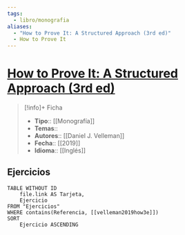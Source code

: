 ```yaml
---
tags:
  - libro/monografia
aliases:
  - "How to Prove It: A Structured Approach (3rd ed)"
  - How to Prove It
---
```

# [How to Prove It: A Structured Approach (3rd ed)](https://www.cambridge.org/highereducation/books/how-to-prove-it/6D2965D625C6836CD4A785A2C843B3DA)

>[!info]+ Ficha
>- **Tipo**:: [[Monografía]]
>- **Temas**::
>- **Autores**:: [[Daniel J. Velleman]]
>- **Fecha**:: [[2019]]
>- **Idioma**:: [[Inglés]]

## Ejercicios
```dataview
TABLE WITHOUT ID
    file.link AS Tarjeta,
    Ejercicio
FROM "Ejercicios"
WHERE contains(Referencia, [[velleman2019how3e]])
SORT
    Ejercicio ASCENDING
```

